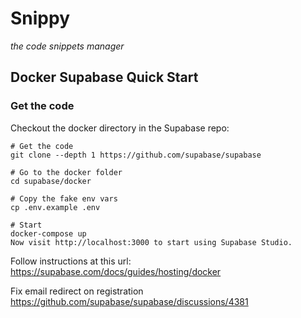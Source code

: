 # Snippy

_the code snippets manager_

## Docker Supabase Quick Start

### Get the code

Checkout the docker directory in the Supabase repo:

```
# Get the code
git clone --depth 1 https://github.com/supabase/supabase

# Go to the docker folder
cd supabase/docker

# Copy the fake env vars
cp .env.example .env

# Start
docker-compose up
Now visit http://localhost:3000 to start using Supabase Studio.
```

Follow instructions at this url:
https://supabase.com/docs/guides/hosting/docker

Fix email redirect on registration
https://github.com/supabase/supabase/discussions/4381
